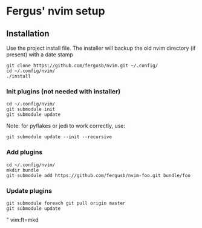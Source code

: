# Fergus' nvim setup

## Installation
Use the project install file.  The installer will backup the old nvim directory 
(if present) with a date stamp 

```
git clone https://github.com/fergusb/nvim.git ~/.config/
cd ~/.comfig/nvim/
./install
```

### Init plugins (not needed with installer)
```
cd ~/.config/nvim/
git submodule init
git submodule update
```

Note: for pyflakes or jedi to work correctly, use:
```
git submodule update --init --recursive
```

### Add plugins
```
cd ~/.config/nvim/
mkdir bundle
git submodule add https://github.com/fergusb/nvim-foo.git bundle/foo
```

### Update plugins
```
git submodule foreach git pull origin master
git submodule update
```

" vim:ft=mkd

